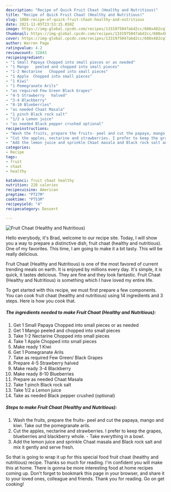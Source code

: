 ```yaml
---
description: "Recipe of Quick Fruit Chaat (Healthy and Nutritious)"
title: "Recipe of Quick Fruit Chaat (Healthy and Nutritious)"
slug: 1088-recipe-of-quick-fruit-chaat-healthy-and-nutritious
date: 2021-12-05T23:53:15.850Z
image: https://img-global.cpcdn.com/recipes/1331975047abd2cc/680x482cq70/fruit-chaat-healthy-and-nutritious-recipe-main-photo.jpg
thumbnail: https://img-global.cpcdn.com/recipes/1331975047abd2cc/680x482cq70/fruit-chaat-healthy-and-nutritious-recipe-main-photo.jpg
cover: https://img-global.cpcdn.com/recipes/1331975047abd2cc/680x482cq70/fruit-chaat-healthy-and-nutritious-recipe-main-photo.jpg
author: Warren Page
ratingvalue: 4.2
reviewcount: 32843
recipeingredient:
- "1 Small Papaya Chopped into small pieces or as needed"
- "1 Mango   peeled and chopped into small pieces"
- "1-2 Nectarine   Chopped into small pieces"
- "1 Apple  Chopped into small pieces"
- "1 Kiwi"
- "1 Pomegranate Arils"
- "as required Few Green Black Grapes"
- "4-5 Strawberry   halved"
- "3-4 Blackberry"
- "8-10 Blueberries"
- "as needed Chaat Masala"
- "1 pinch Black rock salt"
- "1/2 a Lemon juice"
- "as needed Black pepper crushed optional"
recipeinstructions:
- "Wash the fruits, prepare the fruits- peel and cut the papaya, mango and kiwi. Take out the pomegranate arils."
- "Cut the apples, nectarine and strawberries. I prefer to keep the grapes, blueberries and blackberry whole. Take everything in a bowl."
- "Add the lemon juice and sprinkle Chaat masala and Black rock salt and mix it gently and serve fresh."
categories:
- Recipe
tags:
- fruit
- chaat
- healthy

katakunci: fruit chaat healthy 
nutrition: 228 calories
recipecuisine: American
preptime: "PT27M"
cooktime: "PT53M"
recipeyield: "4"
recipecategory: Dessert

---
```



![Fruit Chaat (Healthy and Nutritious)](https://img-global.cpcdn.com/recipes/1331975047abd2cc/680x482cq70/fruit-chaat-healthy-and-nutritious-recipe-main-photo.jpg)

Hello everybody, it's Brad, welcome to our recipe site. Today, I will show you a way to prepare a distinctive dish, fruit chaat (healthy and nutritious). One of my favorites. This time, I am going to make it a bit tasty. This will be really delicious.

Fruit Chaat (Healthy and Nutritious) is one of the most favored of current trending meals on earth. It is enjoyed by millions every day. It's simple, it is quick, it tastes delicious. They are fine and they look fantastic. Fruit Chaat (Healthy and Nutritious) is something which I have loved my entire life.




To get started with this recipe, we must first prepare a few components. You can cook fruit chaat (healthy and nutritious) using 14 ingredients and 3 steps. Here is how you cook that.

<!--inarticleads1-->

##### The ingredients needed to make Fruit Chaat (Healthy and Nutritious):

1. Get 1 Small Papaya Chopped into small pieces or as needed
1. Get 1 Mango   peeled and chopped into small pieces
1. Take 1-2 Nectarine   Chopped into small pieces
1. Take 1 Apple  Chopped into small pieces
1. Make ready 1 Kiwi
1. Get 1 Pomegranate Arils
1. Take as required Few Green/ Black Grapes
1. Prepare 4-5 Strawberry   halved
1. Make ready 3-4 Blackberry
1. Make ready 8-10 Blueberries
1. Prepare as needed Chaat Masala
1. Take 1 pinch Black rock salt
1. Take 1/2 a Lemon juice
1. Take as needed Black pepper crushed (optional)




<!--inarticleads2-->

##### Steps to make Fruit Chaat (Healthy and Nutritious):

1. Wash the fruits, prepare the fruits- peel and cut the papaya, mango and kiwi. Take out the pomegranate arils.
1. Cut the apples, nectarine and strawberries. I prefer to keep the grapes, blueberries and blackberry whole. - Take everything in a bowl.
1. Add the lemon juice and sprinkle Chaat masala and Black rock salt and mix it gently and serve fresh.




So that is going to wrap it up for this special food fruit chaat (healthy and nutritious) recipe. Thanks so much for reading. I'm confident you will make this at home. There is gonna be more interesting food at home recipes coming up. Don't forget to bookmark this page in your browser, and share it to your loved ones, colleague and friends. Thank you for reading. Go on get cooking!
